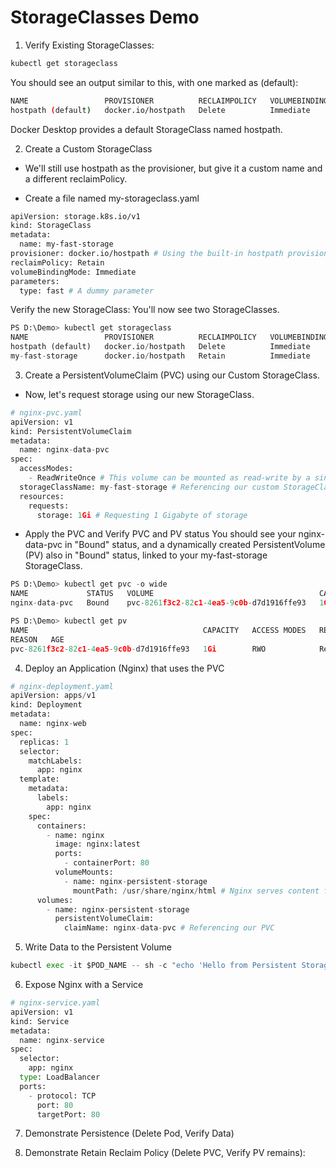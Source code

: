# StorageClasses Demo

1. Verify Existing StorageClasses:

```bash
kubectl get storageclass
```
You should see an output similar to this, with one marked as (default):
```bash
NAME                 PROVISIONER          RECLAIMPOLICY   VOLUMEBINDINGMODE   ALLOWVOLUMEEXPANSION   AGE
hostpath (default)   docker.io/hostpath   Delete          Immediate           false                  16m
```

Docker Desktop provides a default StorageClass named hostpath.

2. Create a Custom StorageClass

- We'll still use hostpath as the provisioner, but give it a custom name and a different reclaimPolicy.

- Create a file named my-storageclass.yaml
```bash
apiVersion: storage.k8s.io/v1
kind: StorageClass
metadata:
  name: my-fast-storage
provisioner: docker.io/hostpath # Using the built-in hostpath provisioner for Docker Desktop
reclaimPolicy: Retain 
volumeBindingMode: Immediate
parameters:
  type: fast # A dummy parameter
```
Verify the new StorageClass: You'll now see two StorageClasses.

```python
PS D:\Demo> kubectl get storageclass
NAME                 PROVISIONER          RECLAIMPOLICY   VOLUMEBINDINGMODE   ALLOWVOLUMEEXPANSION   AGE
hostpath (default)   docker.io/hostpath   Delete          Immediate           false                  16m
my-fast-storage      docker.io/hostpath   Retain          Immediate           false                  11m
```

3. Create a PersistentVolumeClaim (PVC) using our Custom StorageClass.
- Now, let's request storage using our new StorageClass.
```python
# nginx-pvc.yaml
apiVersion: v1
kind: PersistentVolumeClaim
metadata:
  name: nginx-data-pvc
spec:
  accessModes:
    - ReadWriteOnce # This volume can be mounted as read-write by a single node
  storageClassName: my-fast-storage # Referencing our custom StorageClass
  resources:
    requests:
      storage: 1Gi # Requesting 1 Gigabyte of storage
```
- Apply the PVC and Verify PVC and PV status You should see your nginx-data-pvc in "Bound" status, and a dynamically created PersistentVolume (PV) also in "Bound" status, linked to your my-fast-storage StorageClass.

```python
PS D:\Demo> kubectl get pvc -o wide
NAME             STATUS   VOLUME                                     CAPACITY   ACCESS MODES   STORAGECLASS      VOLUMEATTRIBUTESCLASS   AGE   VOLUMEMODE
nginx-data-pvc   Bound    pvc-8261f3c2-82c1-4ea5-9c0b-d7d1916ffe93   1Gi        RWO            my-fast-storage   <unset>                 22m   Filesystem
```
```python
PS D:\Demo> kubectl get pv
NAME                                       CAPACITY   ACCESS MODES   RECLAIM POLICY   STATUS   CLAIM                    STORAGECLASS      VOLUMEATTRIBUTESCLASS   
REASON   AGE
pvc-8261f3c2-82c1-4ea5-9c0b-d7d1916ffe93   1Gi        RWO            Retain           Bound    default/nginx-data-pvc   my-fast-storage   <unset>
```
4. Deploy an Application (Nginx) that uses the PVC
```python
# nginx-deployment.yaml
apiVersion: apps/v1
kind: Deployment
metadata:
  name: nginx-web
spec:
  replicas: 1
  selector:
    matchLabels:
      app: nginx
  template:
    metadata:
      labels:
        app: nginx
    spec:
      containers:
        - name: nginx
          image: nginx:latest
          ports:
            - containerPort: 80
          volumeMounts:
            - name: nginx-persistent-storage
              mountPath: /usr/share/nginx/html # Nginx serves content from here
      volumes:
        - name: nginx-persistent-storage
          persistentVolumeClaim:
            claimName: nginx-data-pvc # Referencing our PVC
```
5. Write Data to the Persistent Volume
```python
kubectl exec -it $POD_NAME -- sh -c "echo 'Hello from Persistent Storage!' > /usr/share/nginx/html/index.html"
```
6. Expose Nginx with a Service
```python
# nginx-service.yaml
apiVersion: v1
kind: Service
metadata:
  name: nginx-service
spec:
  selector:
    app: nginx
  type: LoadBalancer
  ports:
    - protocol: TCP
      port: 80
      targetPort: 80
```
7. Demonstrate Persistence (Delete Pod, Verify Data)

8. Demonstrate Retain Reclaim Policy (Delete PVC, Verify PV remains):
